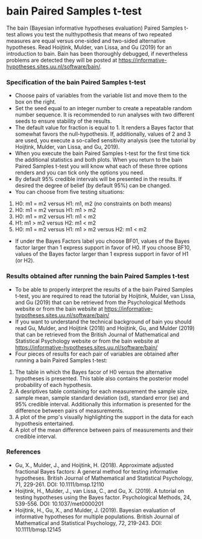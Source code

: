 bain Paired Samples t-test
==============================

The bain (Bayesian informative hypotheses evaluation) Paired Samples t-test allows you test the nulthypothesis that means of two repeated measures are equal versus one-sided and two-sided alternative hypotheses. Read Hoijtink, Mulder, van Lissa, and Gu (2019) for an introduction to bain. Bain has been thoroughly debugged, if nevertheless problems are detected they will be posted at https://informative-hypotheses.sites.uu.nl/software/bain/.

### Specification of the bain Paired Samples t-test

- Choose pairs of variables from the variable list and move them to the box on the right.
- Set the seed equal to an integer number to create a repeatable random number sequence. It is recommended to run analyses with two different seeds to ensure stability of the results.
- The default value for fraction is equal to 1. It renders a Bayes factor that
somewhat favors the null-hypothesis. If, additionally, values of 2 and 3 
are used, you execute a so-called sensitivity analysis (see the tutorial by Hoijtink, Mulder, van Lissa, and Gu, 2019).
- When you execute the bain Paired Samples t-test for the first time tick the additional statistics and both plots. When you return to the bain Paired Samples t-test you will know what each of these three options renders and you can tick only the options you need.
- By default 95% credible intervals will be presented in the results. If desired the degree of belief (by default 95%) can be changed.
- You can choose from five testing situations:

1. H0: m1 = m2 versus H1: m1, m2 (no constraints on both means)
2. H0: m1 = m2 versus H1: m1 > m2
3. H0: m1 = m2 versus H1: m1 < m2
4. H1: m1 > m2 versus H2: m1 < m2
5. H0: m1 = m2 versus H1: m1 > m2 versus H2: m1 < m2

- If under the Bayes Factors label you choose BF01, values of the Bayes factor larger than 1 express support in favor of H0. If you choose BF10, values of the Bayes factor larger than 1 express support in favor of H1 (or H2).

### Results obtained after running the bain Paired Samples t-test

- To be able to properly interpret the results of a the bain Paired Samples t-test, you are required to read the tutorial by Hoijtink, Mulder, van Lissa, and Gu (2019) that can be retrieved from the Psychological Methods website or from the bain website at https://informative-hypotheses.sites.uu.nl/software/bain/
- If you want to understand the technical background of bain you should read Gu, Mulder, and Hoijtink (2018) and Hoijtink, Gu, and Mulder (2019) that can be retrieved from the British Journal of Mathematical and Statistical Psychology website or from the bain website at https://informative-hypotheses.sites.uu.nl/software/bain/
- Four pieces of results for each pair of variables are obtained after running a bain Paired Samples t-test:

1. The table in which the Bayes facor of H0 versus the alternative hypotheses is presented. This table also contains the posterior model probability of each hypothesis. 
2. A desriptives table containing for each measurement the sample size, sample mean, sample standard deviation (sd), standard error (se) and 95% credible interval. Additionally this information is presented for the difference between pairs of measurements.
3. A plot of the pmp's visually highlighting the support in the data for each hypothesis entertained.
4. A plot of the mean difference between pairs of measurements and their credible interval.

### References

- Gu, X., Mulder, J., and Hoijtink, H. (2018). Approximate adjusted fractional Bayes factors: A general method for testing informative hypotheses. British Journal of Mathematical and Statistical Psychology, 71, 229-261. DOI: 10.1111/bmsp.12110
- Hoijtink, H., Mulder, J., van Lissa, C., and Gu, X. (2019). A tutorial on testing hypotheses using the Bayes factor. Psychological Methods, 24, 539-556. DOI: 10.1037/met0000201 
- Hoijtink, H., Gu, X., and Mulder, J. (2019). Bayesian evaluation of informative hypotheses for multiple populations. British Journal of Mathematical and Statistical Psychology, 72, 219-243. DOI: 10.1111/bmsp.12145